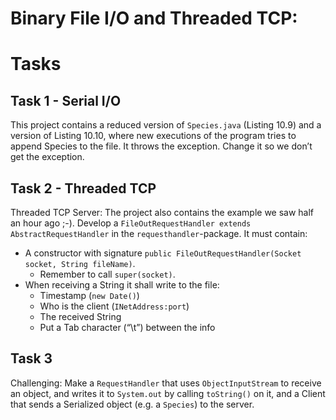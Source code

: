 # Binary File I/O and Threaded TCP:

# Tasks

## Task 1 - Serial I/O

This project contains a reduced version of `Species.java` (Listing 10.9) and a version of Listing 10.10, where new
executions of the program tries to append Species to the file. It throws the exception. Change it so we don’t get the
exception.

## Task 2 - Threaded TCP

Threaded TCP Server: The project also contains the example we saw half an hour ago ;-). Develop
a `FileOutRequestHandler extends AbstractRequestHandler` in the `requesthandler`-package. It must contain:

- A constructor with signature `public FileOutRequestHandler(Socket socket, String fileName)`.
    - Remember to call `super(socket)`. 
- When receiving a String it shall write to the file:
  - Timestamp (`new Date()`)
  - Who is the client (`INetAddress:port`)
  - The received String
  - Put a Tab character (“\t”) between the info

## Task 3

Challenging: Make a `RequestHandler` that uses `ObjectInputStream` to receive an object, and writes it to `System.out` by
   calling `toString()` on it, and a Client that sends a Serialized object (e.g. a `Species`) to the server.